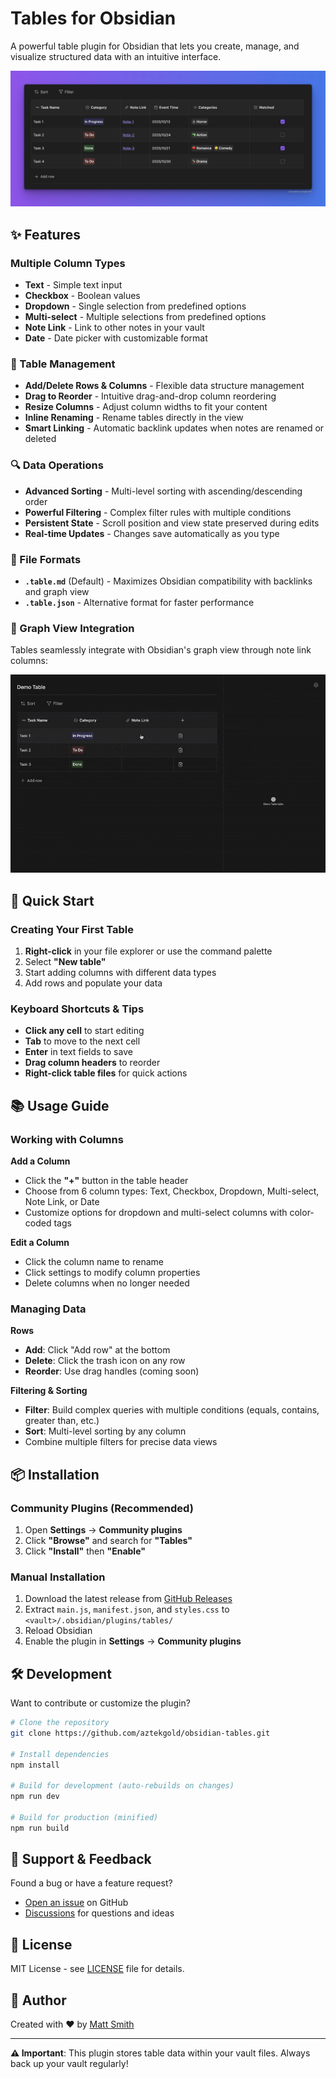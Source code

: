 # Tables for Obsidian

A powerful table plugin for Obsidian that lets you create, manage, and visualize structured data with an intuitive interface.

![Tables Screenshot](images/tables-screeshot.jpg)

## ✨ Features

### Multiple Column Types
- **Text** - Simple text input
- **Checkbox** - Boolean values
- **Dropdown** - Single selection from predefined options
- **Multi-select** - Multiple selections from predefined options
- **Note Link** - Link to other notes in your vault
- **Date** - Date picker with customizable format

### 🎯 Table Management
- **Add/Delete Rows & Columns** - Flexible data structure management
- **Drag to Reorder** - Intuitive drag-and-drop column reordering
- **Resize Columns** - Adjust column widths to fit your content
- **Inline Renaming** - Rename tables directly in the view
- **Smart Linking** - Automatic backlink updates when notes are renamed or deleted

### 🔍 Data Operations
- **Advanced Sorting** - Multi-level sorting with ascending/descending order
- **Powerful Filtering** - Complex filter rules with multiple conditions
- **Persistent State** - Scroll position and view state preserved during edits
- **Real-time Updates** - Changes save automatically as you type

### 📁 File Formats
- **`.table.md`** (Default) - Maximizes Obsidian compatibility with backlinks and graph view
- **`.table.json`** - Alternative format for faster performance

### 🔗 Graph View Integration

Tables seamlessly integrate with Obsidian's graph view through note link columns:

![Graph View Integration](images/obsidian-tables_graph-veiw.gif)

## 🚀 Quick Start

### Creating Your First Table

1. **Right-click** in your file explorer or use the command palette
2. Select **"New table"**
3. Start adding columns with different data types
4. Add rows and populate your data

### Keyboard Shortcuts & Tips

- **Click any cell** to start editing
- **Tab** to move to the next cell
- **Enter** in text fields to save
- **Drag column headers** to reorder
- **Right-click table files** for quick actions

## 📚 Usage Guide

### Working with Columns

**Add a Column**
- Click the **"+"** button in the table header
- Choose from 6 column types: Text, Checkbox, Dropdown, Multi-select, Note Link, or Date
- Customize options for dropdown and multi-select columns with color-coded tags

**Edit a Column**
- Click the column name to rename
- Click settings to modify column properties
- Delete columns when no longer needed

### Managing Data

**Rows**
- **Add**: Click "Add row" at the bottom
- **Delete**: Click the trash icon on any row
- **Reorder**: Use drag handles (coming soon)

**Filtering & Sorting**
- **Filter**: Build complex queries with multiple conditions (equals, contains, greater than, etc.)
- **Sort**: Multi-level sorting by any column
- Combine multiple filters for precise data views

## 📦 Installation

### Community Plugins (Recommended)

1. Open **Settings** → **Community plugins**
2. Click **"Browse"** and search for **"Tables"**
3. Click **"Install"** then **"Enable"**

### Manual Installation

1. Download the latest release from [GitHub Releases](https://github.com/aztekgold/obsidian-tables/releases)
2. Extract `main.js`, `manifest.json`, and `styles.css` to `<vault>/.obsidian/plugins/tables/`
3. Reload Obsidian
4. Enable the plugin in **Settings** → **Community plugins**

## 🛠️ Development

Want to contribute or customize the plugin?

```bash
# Clone the repository
git clone https://github.com/aztekgold/obsidian-tables.git

# Install dependencies
npm install

# Build for development (auto-rebuilds on changes)
npm run dev

# Build for production (minified)
npm run build
```

## 💬 Support & Feedback

Found a bug or have a feature request? 

- [Open an issue](https://github.com/aztekgold/obsidian-tables/issues) on GitHub
- [Discussions](https://github.com/aztekgold/obsidian-tables/discussions) for questions and ideas

## 📝 License

MIT License - see [LICENSE](LICENSE) file for details.

## 👤 Author

Created with ❤️ by [Matt Smith](https://github.com/aztekgold)

---

**⚠️ Important**: This plugin stores table data within your vault files. Always back up your vault regularly!

